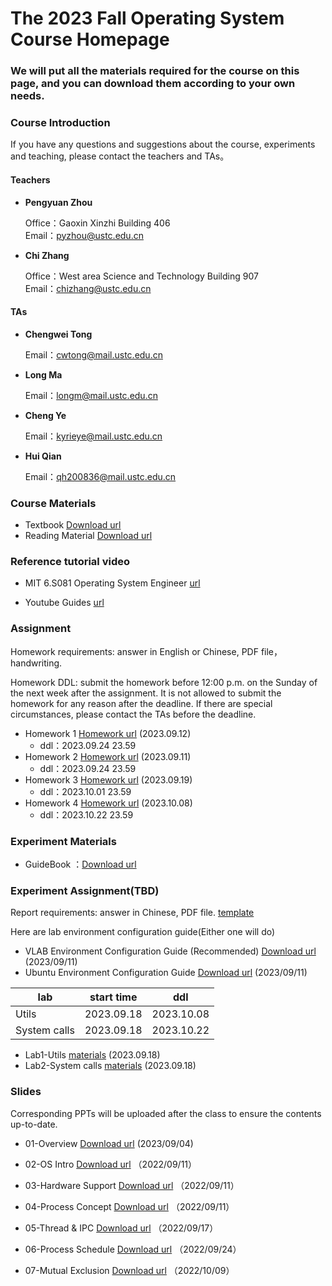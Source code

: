 #      The 2023 Fall Operating System Course Homepage
###    We will put all the materials required for the course on this page, and you can download them according to your own needs.

### Course Introduction

If you have any questions and suggestions about the course, experiments and teaching, please contact the teachers and TAs。

#### Teachers
- **Pengyuan Zhou** 
   
  Office：Gaoxin Xinzhi Building 406  
  Email：pyzhou@ustc.edu.cn

- **Chi Zhang**  
  
  Office：West area Science and Technology Building 907   
  Email：chizhang@ustc.edu.cn

#### TAs
- **Chengwei Tong**  
  
  Email：cwtong@mail.ustc.edu.cn 

- **Long Ma**  
  
  Email：longm@mail.ustc.edu.cn
  
- **Cheng Ye**  
  
  Email：kyrieye@mail.ustc.edu.cn

- **Hui Qian**  
  
  Email：qh200836@mail.ustc.edu.cn



### Course Materials


* Textbook  [Download url](https://rec.ustc.edu.cn/share/23156250-4b28-11ee-8339-d32eb8274c25) 
* Reading Material  [Download url](https://rec.ustc.edu.cn/share/dca93f40-4b28-11ee-830f-a97741ce83d2) 


### Reference tutorial video

- MIT 6.S081 Operating System Engineer [url](https://www.bilibili.com/video/BV1CK411A7zX/?vd_source=35a71823f06e522e331944235dd749f6)

- Youtube Guides [url](https://www.youtube.com/@hhp3)

### Assignment
Homework requirements: answer in English or Chinese, PDF file，handwriting.

Homework DDL: submit the homework before 12:00 p.m. on the Sunday of the next week after the assignment. It is not allowed to submit the homework for any reason after the deadline. If there are special circumstances, please contact the TAs before the deadline.

- Homework 1 [Homework url](https://rec.ustc.edu.cn/share/11e3dc90-515d-11ee-b3b3-c5275b9aeb92) (2023.09.12)
  - ddl：2023.09.24 23.59
- Homework 2 [Homework url](https://rec.ustc.edu.cn/share/34d64a60-5151-11ee-a64c-51fd2f68543e) (2023.09.11)
  - ddl：2023.09.24 23.59
- Homework 3 [Homework url](https://rec.ustc.edu.cn/share/1ea541a0-56e3-11ee-8083-951ee1ef6027) (2023.09.19)
  - ddl：2023.10.01 23.59
- Homework 4 [Homework url](https://rec.ustc.edu.cn/share/f3f769f0-64df-11ee-9e4c-6b357eec43d8) (2023.10.08)
  - ddl：2023.10.22 23.59

### Experiment Materials
* GuideBook ：[Download url](https://rec.ustc.edu.cn/share/45f38720-4b28-11ee-bc57-458167fe70f2) 




### Experiment Assignment(TBD)

Report requirements: answer in Chinese, PDF file. [template](https://rec.ustc.edu.cn/share/e494f420-5618-11ee-bec8-756d9dbaace5) 

Here are lab environment configuration guide(Either one will do)
- VLAB Environment Configuration Guide (Recommended) [Download url](https://rec.ustc.edu.cn/share/49bbea50-5067-11ee-96fb-7d13902acb1d) (2023/09/11)
- Ubuntu Environment Configuration Guide [Download url](https://rec.ustc.edu.cn/share/e36bf690-5067-11ee-8bfc-bdbcf8d17ac2) (2023/09/11)

| lab            | start time | ddl        |
| -------------- | ---------- | ---------- |
| Utils    | 2023.09.18 | 2023.10.08 |
| System calls    | 2023.09.18 | 2023.10.22 |

- Lab1-Utils [materials](https://rec.ustc.edu.cn/share/287ef490-5618-11ee-ac18-952e64a6481e) (2023.09.18)
- Lab2-System calls [materials](https://rec.ustc.edu.cn/share/623ad4d0-5618-11ee-a214-3fb4bd8684eb) (2023.09.18)




### Slides

Corresponding PPTs will be uploaded after the class to ensure the contents up-to-date.

- 01-Overview [Download url](https://rec.ustc.edu.cn/share/841569e0-4b28-11ee-ad84-b954ff0de477) (2023/09/04)

- 02-OS Intro [Download url](https://rec.ustc.edu.cn/share/dd57f8c0-50af-11ee-a532-1b2fdaeaf290) （2022/09/11）

- 03-Hardware Support [Download url](https://rec.ustc.edu.cn/share/f637c6f0-50af-11ee-acc2-2f6df62439bf) （2022/09/11）

- 04-Process Concept [Download url](https://rec.ustc.edu.cn/share/74005d60-50b0-11ee-8d89-af03612c4101) （2022/09/11）

- 05-Thread & IPC [Download url](https://rec.ustc.edu.cn/share/b17cd0d0-5567-11ee-af3a-6b9266328fa2) （2022/09/17）

- 06-Process Schedule [Download url](https://rec.ustc.edu.cn/share/fa434a30-5ab9-11ee-9916-b3538fb04005) （2022/09/24）

- 07-Mutual Exclusion [Download url](https://rec.ustc.edu.cn/share/1e836c00-6674-11ee-a52c-772473dfef22) （2022/10/09）
